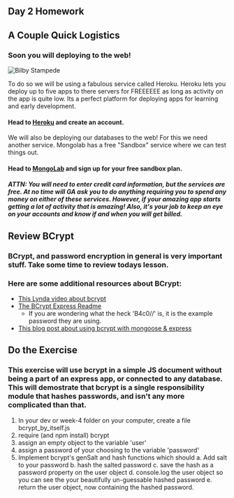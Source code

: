 ## Day 2 Homework

## A Couple Quick Logistics

### Soon you will deploying to the web! 
![Bilby Stampede](http://33.media.tumblr.com/db649f4441940d7fcbbc2bd5d6646bc1/tumblr_mlj0syTLbP1rf1e3ro1_250.gif)


To do so we will be using a fabulous service called Heroku. Heroku lets you deploy up to five apps to there servers for FREEEEEE as long as activity on the app is quite low. Its a perfect platform for deploying apps for learning and early development. 

#### Head to [Heroku](www.heroku.com) and create an account. 

We will also be deploying our databases to the web! For this we need another service. Mongolab has a free "Sandbox" service where we can test things out.

#### Head to [MongoLab](mongolab.com/plans) and sign up for your free sandbox plan.

##### ATTN: You will need to enter credit card information, but the services are free. At no time will GA ask you to do anything requiring you to spend any money on either of these services. However, if your amazing app starts getting a lot of activity that is amazing! Also, it's your job to keep an eye on your accounts and know if and when you will get billed.

## Review BCrypt

### BCrypt, and password encryption in general is very important stuff. Take some time to review todays lesson. 

### Here are some additional resources about BCrypt:
- [This Lynda video about bcrypt](http://www.lynda.com/Express.js-tutorials/Implementing-strong-password-hashing-bcrypt/191940/375525-4.html)
- [The BCrypt Express Readme](https://github.com/ncb000gt/node.bcrypt.js/)
	- If you are wondering what the heck 'B4c0/\/' is, it is the example password they are using. 
- [This blog post about using bcrypt with mongoose & express](http://devsmash.com/blog/password-authentication-with-mongoose-and-bcrypt)

## Do the Exercise

### This exercise will use bcrypt in a simple JS document without being a part of an express app, or connected to any database. This will demostrate that bcrypt is a single responsibility module that hashes passwords, and isn't any more complicated than that. 

1. In your dev or week-4 folder on your computer, create a file bcrypt_by_itself.js
2. require (and npm install) bcrypt
3. assign an empty object to the variable 'user'
4. assign a password of your choosing to the variable 'password'
5. Implement bcrypt's genSalt and hash functions which should
	a. Add salt to your password
	b. hash the salted password
	c. save the hash as a password property on the user object
	d. console.log the user object so you can see the your beautifully un-guessable hashed password
	e. return the user object, now containing the hashed password. 

